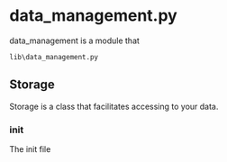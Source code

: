 

# data_management.py

data_management is a module that 

	lib\data_management.py


## Storage

Storage is a class that facilitates accessing to your data.


### __init__

The init file 